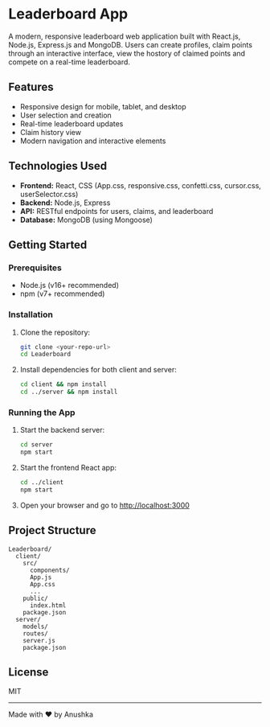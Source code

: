 # Leaderboard App

A modern, responsive leaderboard web application built with React.js, Node.js, Express.js and MongoDB. Users can create profiles, claim points through an interactive interface, view the hostory of claimed points and compete on a real-time leaderboard.

## Features
- Responsive design for mobile, tablet, and desktop
- User selection and creation
- Real-time leaderboard updates
- Claim history view
- Modern navigation and interactive elements

## Technologies Used
- **Frontend:** React, CSS (App.css, responsive.css, confetti.css, cursor.css, userSelector.css)
- **Backend:** Node.js, Express
- **API:** RESTful endpoints for users, claims, and leaderboard
- **Database:** MongoDB (using Mongoose)

## Getting Started

### Prerequisites
- Node.js (v16+ recommended)
- npm (v7+ recommended)

### Installation
1. Clone the repository:
   ```sh
   git clone <your-repo-url>
   cd Leaderboard
   ```
2. Install dependencies for both client and server:
   ```sh
   cd client && npm install
   cd ../server && npm install
   ```

### Running the App
1. Start the backend server:
   ```sh
   cd server
   npm start
   ```
2. Start the frontend React app:
   ```sh
   cd ../client
   npm start
   ```
3. Open your browser and go to [http://localhost:3000](http://localhost:3000)

## Project Structure
```
Leaderboard/
  client/
    src/
      components/
      App.js
      App.css
      ...
    public/
      index.html
    package.json
  server/
    models/
    routes/
    server.js
    package.json
```

## License
MIT

---
Made with ❤️ by Anushka
